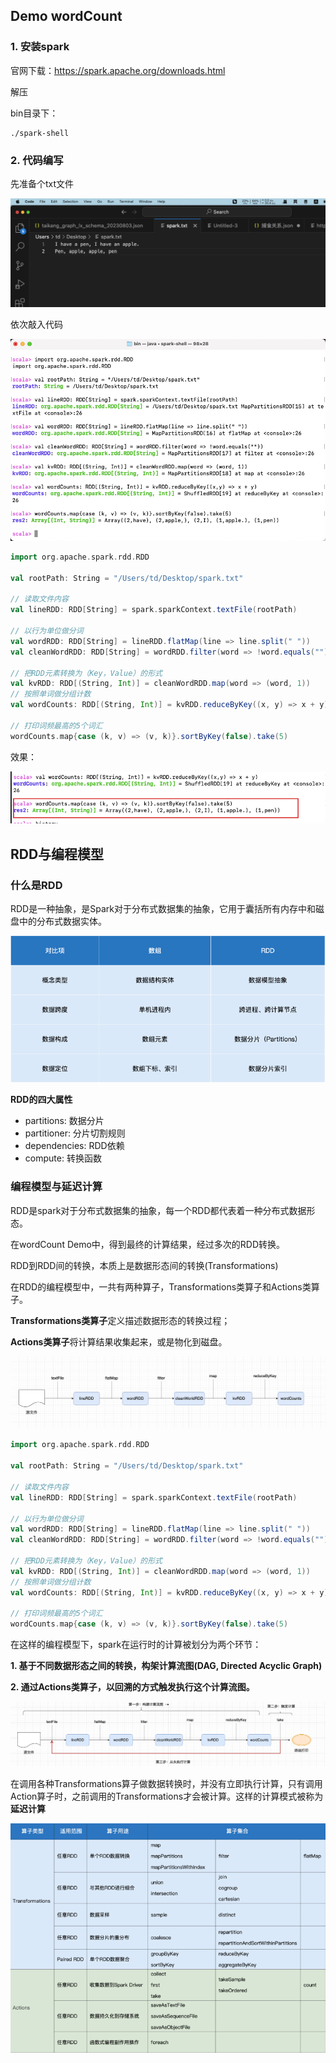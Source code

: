 ## Demo wordCount
### 1. 安装spark

官网下载：https://spark.apache.org/downloads.html

解压

bin目录下：

```shell
./spark-shell
```

### 2. 代码编写

先准备个txt文件

![image-20230913115048085](./spark.assets/image-20230913115048085.png)

依次敲入代码

![image-20230913115125024](./spark.assets/image-20230913115125024.png)

```scala
import org.apache.spark.rdd.RDD

val rootPath: String = "/Users/td/Desktop/spark.txt"

// 读取文件内容
val lineRDD: RDD[String] = spark.sparkContext.textFile(rootPath)

// 以行为单位做分词
val wordRDD: RDD[String] = lineRDD.flatMap(line => line.split(" "))
val cleanWordRDD: RDD[String] = wordRDD.filter(word => !word.equals(""))

// 把RDD元素转换为（Key，Value）的形式
val kvRDD: RDD[(String, Int)] = cleanWordRDD.map(word => (word, 1))
// 按照单词做分组计数
val wordCounts: RDD[(String, Int)] = kvRDD.reduceByKey((x, y) => x + y)

// 打印词频最高的5个词汇
wordCounts.map{case (k, v) => (v, k)}.sortByKey(false).take(5)
```

效果：	

![image-20230913115329596](./spark.assets/image-20230913115329596.png)

## RDD与编程模型

### 什么是RDD

RDD是一种抽象，是Spark对于分布式数据集的抽象，它用于囊括所有内存中和磁盘中的分布式数据实体。

![image-20230913140026484](./spark.assets/image-20230913140026484.png)

**RDD的四大属性** 

* partitions: 数据分片
* partitioner: 分片切割规则
* dependencies: RDD依赖
* compute: 转换函数

### 编程模型与延迟计算

RDD是spark对于分布式数据集的抽象，每一个RDD都代表着一种分布式数据形态。

在wordCount Demo中，得到最终的计算结果，经过多次的RDD转换。

RDD到RDD间的转换，本质上是数据形态间的转换(Transformations)

在RDD的编程模型中，一共有两种算子，Transformations类算子和Actions类算子。

**Transformations类算子**定义描述数据形态的转换过程；

**Actions类算子**将计算结果收集起来，或是物化到磁盘。

![image-20230913142638048](./spark.assets/image-20230913142638048.png)

```scala
import org.apache.spark.rdd.RDD

val rootPath: String = "/Users/td/Desktop/spark.txt"

// 读取文件内容
val lineRDD: RDD[String] = spark.sparkContext.textFile(rootPath)

// 以行为单位做分词
val wordRDD: RDD[String] = lineRDD.flatMap(line => line.split(" "))
val cleanWordRDD: RDD[String] = wordRDD.filter(word => !word.equals(""))

// 把RDD元素转换为（Key，Value）的形式
val kvRDD: RDD[(String, Int)] = cleanWordRDD.map(word => (word, 1))
// 按照单词做分组计数
val wordCounts: RDD[(String, Int)] = kvRDD.reduceByKey((x, y) => x + y)

// 打印词频最高的5个词汇
wordCounts.map{case (k, v) => (v, k)}.sortByKey(false).take(5)
```

在这样的编程模型下，spark在运行时的计算被划分为两个环节：

**1. 基于不同数据形态之间的转换，构架计算流图(DAG, Directed Acyclic Graph)**

**2. 通过Actions类算子，以回溯的方式触发执行这个计算流图。**

![image-20230913150833052](./spark.assets/image-20230913150833052.png)

在调用各种Transformations算子做数据转换时，并没有立即执行计算，只有调用Action算子时，之前调用的Transformations才会被计算。这样的计算模式被称为**延迟计算**

![image-20230913151327864](./spark.assets/image-20230913151327864.png)

